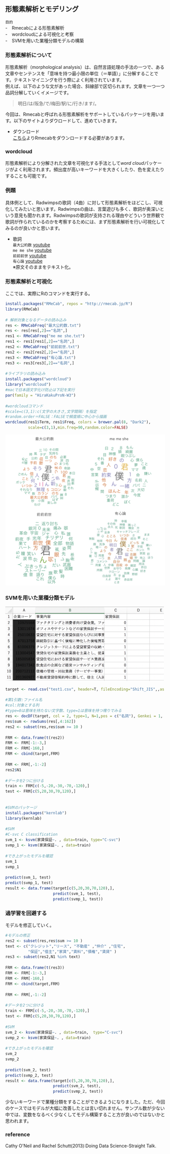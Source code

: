 ## 形態素解析とモデリング

`目的`  
-　Rmecabによる形態素解析  
-　wordcloudによる可視化と考察   
-　SVMを用いた業種分類モデルの構築  

### 形態素解析について
形態素解析（morphological analysis）は、自然言語処理の手法の一つで、ある文章やセンテンスを「意味を持つ最小限の単位（＝単語）」に分解することです。テキストマイニングを行う際によく利用されています。  
例えば、以下のような文があった場合、斜線部で区切られます。文章を一つ一つ品詞分解していくイメージです。  
> 明日/は/阪急/で/梅田/駅/に/行き/ます/。
  
今回は、Rmecabと呼ばれる形態素解析をサポートしているパッケージを用います。以下のサイトよりダウロードして、進めていきます。
- ダウンロード  
  [こちら](http://taku910.github.io/mecab/#install-windows)よりRmecabをダウンロードする必要があります。  

### wordcloud
形態素解析により分解された文章を可視化する手法として*word cloud*パッケージがよく利用されます。頻出度が高いキーワードを大きくしたり、色を変えたりすることも可能です。

### 例題
具体例として、Radwimpsの歌詞（4曲）に対して形態素解析をほどこし、可視化してみたいと思います。Radwimpsの曲は、言葉遊びも多く、歌詞が奥深いという意見も聞かれます。Radwimpsの歌詞が支持される理由やどういう世界観で歌詞が作られているのかを考察するためには、まず形態素解析を行い可視化してみるのが良いかと思います。
  
- 歌詞  
`最大公約数`  [youtube](https://www.youtube.com/watch?v=cDpL4-UEs5s)  
`me me she`   [youtube](https://www.youtube.com/watch?v=wvvItrHEfRA)   
`前前前世`  [youtube](https://www.youtube.com/watch?v=PDSkFeMVNFs)  
`有心論`   [youtube](https://www.youtube.com/watch?v=c2y8Ba3WwPY)  
※原文そのままをテキスト化。  
  
  
### 形態素解析と可視化
ここでは、実際にRのコマンドを実行する。

```R
install.packages("RMeCab", repos = "http://rmecab.jp/R")
library(RMeCab)

# 解析対象となるデータの読み込み
res <- RMeCabFreq("最大公約数.txt")
res <- res[res[,2]=="名詞",]
res1 <- RMeCabFreq("me me she.txt")
res1 <- res1[res1[,2]=="名詞",]
res2 <- RMeCabFreq("前前前世.txt")
res2 <- res2[res2[,2]=="名詞",]
res3 <- RMeCabFreq("有心論.txt")
res3 <- res3[res3[,2]=="名詞",]

#ライブラリの読み込み
install.packages("wordcloud")
library("wordcloud")
#macで日本語文字化け防止は下記を実行
par(family = "HiraKakuProN-W3")

#wordcloudコマンド
#scale=c(3,1):c(文字の大きさ,文字間隔）を指定
#random.order＝FALSE：FALSEで頻度順に中心から描画
wordcloud(res1$Term, res1$Freq, colors = brewer.pal(8, "Dark2"),
          scale=c(3,1),min.freq=90,random.color=FALSE)
```

![](https://github.com/kmbsweb/R-seminar-2018/blob/master/04_%E5%BD%A2%E6%85%8B%E7%B4%A0%E8%A7%A3%E6%9E%90%E3%81%A8%E3%83%A2%E3%83%87%E3%83%AA%E3%83%B3%E3%82%B0/text/result.png)

### SVMを用いた業種分類モデル  

<img src="https://github.com/kmbsweb/R-seminar-2018/blob/master/04_%E5%BD%A2%E6%85%8B%E7%B4%A0%E8%A7%A3%E6%9E%90%E3%81%A8%E3%83%A2%E3%83%87%E3%83%AA%E3%83%B3%E3%82%B0/text/data_set.png" width="500px">


```R
target <- read.csv("test1.csv", header=T, fileEncoding="Shift_JIS",,as.is =T)

#第1引数:ファイル名
#col:対象とする列
#type=0は意味を持たない文字数、type=1は意味を持つ塊りでみる
res <- docDF(target, col = 2, type=1, N=1,pos = c("名詞"), Genkei = 1, nDF = 1)
res$sum <- rowSums(res[,4:162])    
res2 <- subset(res,res$sum >= 10 )

FRM <- data.frame(t(res2))
FRM <- FRM[-1:-3,]
FRM <- FRM[-160,]
FRM <- cbind(target,FRM)

FRM <- FRM[,-1:-2]
res2$N1

#データを2つに分ける
train <- FRM[c(-5,-20,-30,-70,-120),]
test <- FRM[c(5,20,30,70,120),]


#SVMのパッケージ
install.packages("kernlab")
library(kernlab)

#SVM
#C-svc C classification
svm_1 <- ksvm(家賃保証~. , data=train, type="C-svc")
svmp_1 <- ksvm(家賃保証~. , data=train)

#でき上がったモデルを確認
svm_1
svmp_1

predict(svm_1, test)
predict(svmp_1, test)
result <- data.frame(target[c(5,20,30,70,120),],
                     predict(svm_1, test),
                     predict(svmp_1, test))
```

### 過学習を回避する
モデルを修正していく。

```R
#モデルの修正
res2 <- subset(res,res$sum >= 10 )
text <- c("クレジット","リース", "不動産" ,"仲介" ,"住宅",
          "保証","借主","家賃","賃料","債権","賃貸" )
res3 <- subset(res2,N1 %in% text)

FRM <- data.frame(t(res3))
FRM <- FRM[-1:-3,]
FRM <- FRM[-160,]
FRM <- cbind(target,FRM)

FRM <- FRM[,-1:-2]

#データを2つに分ける
train <- FRM[c(-5,-20,-30,-70,-120),]
test <- FRM[c(5,20,30,70,120),]

#SVM
svm_2 <- ksvm(家賃保証~. , data=train,  type="C-svc")
svmp_2 <- ksvm(家賃保証~. , data=train)

#でき上がったモデルを確認
svm_2
svmp_2

predict(svm_2, test)
predict(svmp_2, test)
result <- data.frame(target[c(5,20,30,70,120),],
                     predict(svm_2, test),
                     predict(svmp_2, test))
```
少ないキーワードで業種分類をすることができるようになりました。ただ、今回のケースではモデルが大幅に改善したとは言い切れません。サンプル数が少ない中では、変数をなるべく少なくしてモデル構築すること方が良いのではないかと思われます。  

### reference
Cathy O'Neil and Rachel Schutt(2013):Doing Data Science-Straight Talk.   

